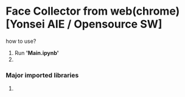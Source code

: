 # Face Collector from web(chrome) [Yonsei AIE / Opensource SW]

how to use?
1. Run **'Main.ipynb'**
2. 

### Major imported libraries
1. 
